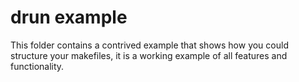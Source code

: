 # drun example

This folder contains a contrived example that shows how you could structure your
makefiles, it is a working example of all features and functionality.
